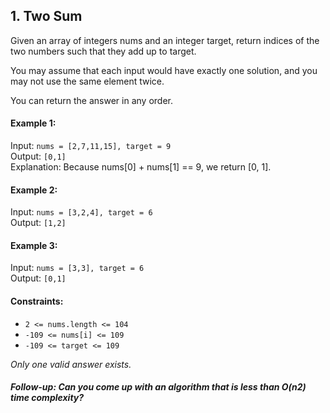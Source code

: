 ## 1. Two Sum

Given an array of integers nums and an integer target, return indices of the two numbers such that they add up to
target.

You may assume that each input would have exactly one solution, and you may not use the same element twice.

You can return the answer in any order.

#### Example 1:

Input: `nums = [2,7,11,15], target = 9`<br>
Output: `[0,1]`<br>
Explanation: Because nums[0] + nums[1] == 9, we return [0, 1].

#### Example 2:

Input: `nums = [3,2,4], target = 6`<br>
Output: `[1,2]`<br>

#### Example 3:

Input: `nums = [3,3], target = 6`<br>
Output: `[0,1]`

#### Constraints:

* `2 <= nums.length <= 104`
* `-109 <= nums[i] <= 109`
* `-109 <= target <= 109`

*Only one valid answer exists.*

##### Follow-up: Can you come up with an algorithm that is less than O(n2) time complexity?

